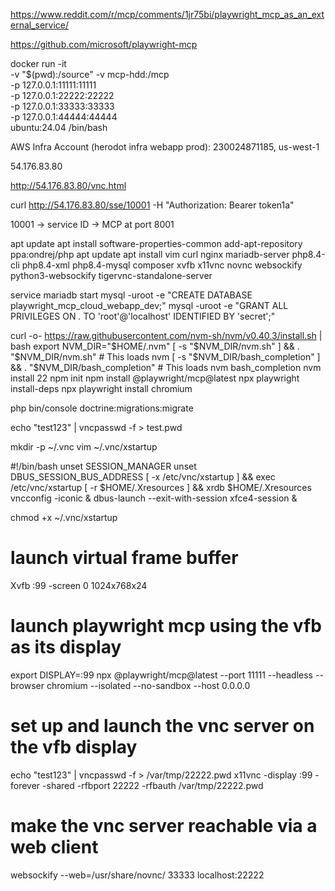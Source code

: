 https://www.reddit.com/r/mcp/comments/1jr75bi/playwright_mcp_as_an_external_service/

https://github.com/microsoft/playwright-mcp


docker run -it \
-v "$(pwd):/source" -v mcp-hdd:/mcp \
-p 127.0.0.1:11111:11111 \
-p 127.0.0.1:22222:22222 \
-p 127.0.0.1:33333:33333 \
-p 127.0.0.1:44444:44444 \
ubuntu:24.04 /bin/bash

AWS Infra Account (herodot infra webapp prod): 230024871185, us-west-1


54.176.83.80

http://54.176.83.80/vnc.html

curl http://54.176.83.80/sse/10001 -H "Authorization: Bearer token1a"

10001 -> service ID -> MCP at port 8001




apt update
apt install software-properties-common
add-apt-repository ppa:ondrej/php
apt update
apt install vim curl nginx mariadb-server php8.4-cli php8.4-xml php8.4-mysql composer xvfb x11vnc novnc websockify python3-websockify tigervnc-standalone-server

service mariadb start
mysql -uroot -e "CREATE DATABASE playwright_mcp_cloud_webapp_dev;"
mysql -uroot -e "GRANT ALL PRIVILEGES ON *.* TO 'root'@'localhost' IDENTIFIED BY 'secret';"

curl -o- https://raw.githubusercontent.com/nvm-sh/nvm/v0.40.3/install.sh | bash
export NVM_DIR="$HOME/.nvm"
[ -s "$NVM_DIR/nvm.sh" ] && \. "$NVM_DIR/nvm.sh"  # This loads nvm
[ -s "$NVM_DIR/bash_completion" ] && \. "$NVM_DIR/bash_completion"  # This loads nvm bash_completion
nvm install 22
npm init
npm install @playwright/mcp@latest
npx playwright install-deps
npx playwright install chromium

php bin/console doctrine:migrations:migrate



echo "test123" | vncpasswd -f > test.pwd

mkdir -p ~/.vnc
vim ~/.vnc/xstartup

#!/bin/bash
unset SESSION_MANAGER
unset DBUS_SESSION_BUS_ADDRESS
[ -x /etc/vnc/xstartup ] && exec /etc/vnc/xstartup
[ -r $HOME/.Xresources ] && xrdb $HOME/.Xresources
vncconfig -iconic &
dbus-launch --exit-with-session xfce4-session &

chmod +x ~/.vnc/xstartup




# launch virtual frame buffer
Xvfb :99 -screen 0 1024x768x24

# launch playwright mcp using the vfb as its display
export DISPLAY=:99
npx @playwright/mcp@latest --port 11111 --headless --browser chromium --isolated --no-sandbox --host 0.0.0.0

# set up and launch the vnc server on the vfb display
echo "test123" | vncpasswd -f > /var/tmp/22222.pwd
x11vnc -display :99 -forever -shared -rfbport 22222 -rfbauth /var/tmp/22222.pwd

# make the vnc server reachable via a web client
websockify --web=/usr/share/novnc/ 33333 localhost:22222
